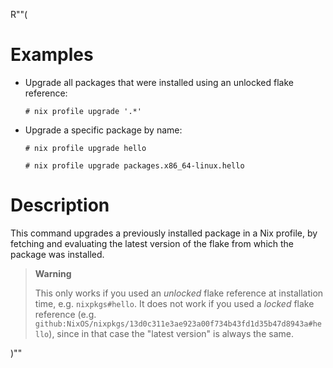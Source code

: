 R""(

# Examples

* Upgrade all packages that were installed using an unlocked flake
  reference:

  ```console
  # nix profile upgrade '.*'
  ```

* Upgrade a specific package by name:

  ```console
  # nix profile upgrade hello
  ```

  ```console
  # nix profile upgrade packages.x86_64-linux.hello
  ```

# Description

This command upgrades a previously installed package in a Nix profile,
by fetching and evaluating the latest version of the flake from which
the package was installed.

> **Warning**
>
> This only works if you used an *unlocked* flake reference at
> installation time, e.g. `nixpkgs#hello`. It does not work if you
> used a *locked* flake reference
> (e.g. `github:NixOS/nixpkgs/13d0c311e3ae923a00f734b43fd1d35b47d8943a#hello`),
> since in that case the "latest version" is always the same.

)""
